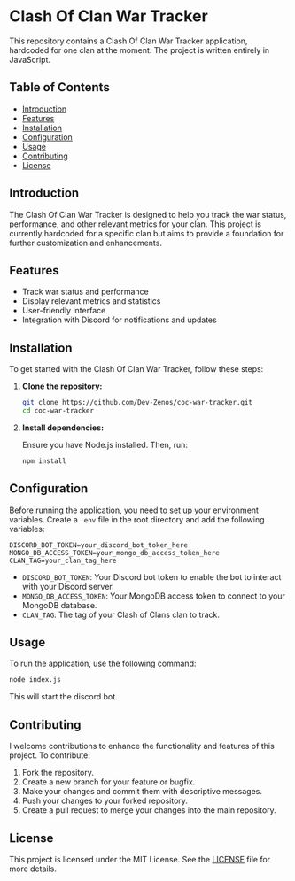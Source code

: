 # Clash Of Clan War Tracker

This repository contains a Clash Of Clan War Tracker application, hardcoded for one clan at the moment. The project is written entirely in JavaScript.

## Table of Contents

- [Introduction](#introduction)
- [Features](#features)
- [Installation](#installation)
- [Configuration](#configuration)
- [Usage](#usage)
- [Contributing](#contributing)
- [License](#license)

## Introduction

The Clash Of Clan War Tracker is designed to help you track the war status, performance, and other relevant metrics for your clan. This project is currently hardcoded for a specific clan but aims to provide a foundation for further customization and enhancements.

## Features

- Track war status and performance
- Display relevant metrics and statistics
- User-friendly interface
- Integration with Discord for notifications and updates

## Installation

To get started with the Clash Of Clan War Tracker, follow these steps:

1. **Clone the repository:**

    ```bash
    git clone https://github.com/Dev-Zenos/coc-war-tracker.git
    cd coc-war-tracker
    ```

2. **Install dependencies:**

    Ensure you have Node.js installed. Then, run:

    ```bash
    npm install
    ```

## Configuration

Before running the application, you need to set up your environment variables. Create a `.env` file in the root directory and add the following variables:

```env
DISCORD_BOT_TOKEN=your_discord_bot_token_here
MONGO_DB_ACCESS_TOKEN=your_mongo_db_access_token_here
CLAN_TAG=your_clan_tag_here
```

- `DISCORD_BOT_TOKEN`: Your Discord bot token to enable the bot to interact with your Discord server.
- `MONGO_DB_ACCESS_TOKEN`: Your MongoDB access token to connect to your MongoDB database.
- `CLAN_TAG`: The tag of your Clash of Clans clan to track.

## Usage

To run the application, use the following command:

```bash
node index.js
```

This will start the discord bot.

## Contributing

I welcome contributions to enhance the functionality and features of this project. To contribute:

1. Fork the repository.
2. Create a new branch for your feature or bugfix.
3. Make your changes and commit them with descriptive messages.
4. Push your changes to your forked repository.
5. Create a pull request to merge your changes into the main repository.

## License

This project is licensed under the MIT License. See the [LICENSE](LICENSE) file for more details.
```

